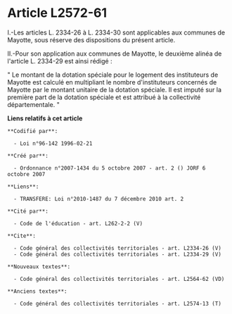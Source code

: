 # Article L2572-61

I.-Les articles L. 2334-26 à L. 2334-30 sont applicables aux communes de Mayotte, sous réserve des dispositions du présent
article. 

II.-Pour son application aux communes de Mayotte, le deuxième alinéa de l'article L. 2334-29 est ainsi rédigé : 

" Le montant de la dotation spéciale pour le logement des instituteurs de Mayotte est calculé en multipliant le nombre
d'instituteurs concernés de Mayotte par le montant unitaire de la dotation spéciale. Il est imputé sur la première part de la
dotation spéciale et est attribué à la collectivité départementale. "

**Liens relatifs à cet article**

	**Codifié par**:

	  - Loi n°96-142 1996-02-21

	**Créé par**:

	  - Ordonnance n°2007-1434 du 5 octobre 2007 - art. 2 () JORF 6 octobre 2007

	**Liens**:

	  - TRANSFERE: Loi n°2010-1487 du 7 décembre 2010 art. 2

	**Cité par**:

	  - Code de l'éducation - art. L262-2-2 (V)

	**Cite**:

	  - Code général des collectivités territoriales - art. L2334-26 (V)
	  - Code général des collectivités territoriales - art. L2334-29 (V)

	**Nouveaux textes**:

	  - Code général des collectivités territoriales - art. L2564-62 (VD)

	**Anciens textes**:

	  - Code général des collectivités territoriales - art. L2574-13 (T)
